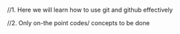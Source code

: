 //1. Here we will learn how to use git and github effectively 

//2. Only on-the point codes/ concepts to be done
